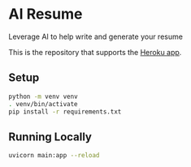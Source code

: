 # AI Resume
Leverage AI to help write and generate your resume

This is the repository that supports the [Heroku app](https://ai-resume-190f5163802b.herokuapp.com/).

## Setup
```bash
python -m venv venv
. venv/bin/activate
pip install -r requirements.txt
```

## Running Locally
```bash
uvicorn main:app --reload
```
